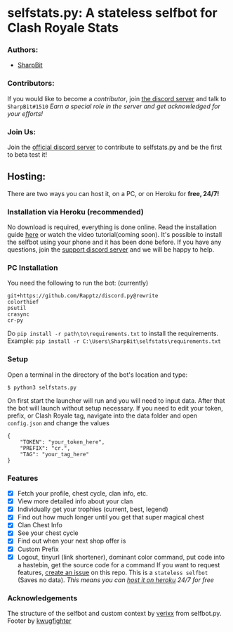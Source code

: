 # selfstats.py: A stateless selfbot for Clash Royale Stats
### Authors:
- [SharpBit](https://github.com/SharpBit)
### Contributors:
If you would like to become a *contributor*, join [the discord server](https://discord.gg/9NjbQCd) and talk to `SharpBit#1510`
*Earn a special role in the server and get acknowledged for your efforts!*

### Join Us:
Join the [official discord server](https://discord.gg/9NjbQCd) to contribute to selfstats.py and be the first to beta test it!

## Hosting:
There are two ways you can host it, on a PC, or on Heroku for **free, 24/7!**

### Installation via Heroku (recommended)
No download is required, everything is done online. Read the installation guide [here](https://github.com/SharpBit/selfstats/wiki/Host-selfstats.py-24-7-For-Free-on-Heroku!) or watch the video tutorial(coming soon). It's possible to install the selfbot using your phone and it has been done before. If you have any questions, join the [support discord server](https://discord.gg/9NjbQCd) and we will be happy to help.

### PC Installation
You need the following to run the bot: (currently)
```
git+https://github.com/Rapptz/discord.py@rewrite
colorthief
psutil
crasync
cr-py
```
Do `pip install -r path\to\requirements.txt` to install the requirements.
Example: `pip install -r C:\Users\SharpBit\selfstats\requirements.txt`
### Setup
Open a terminal in the directory of the bot's location and type:
```
$ python3 selfstats.py
```
On first start the launcher will run and you will need to input data. After that the bot will launch without setup necessary.
If you need to edit your token, prefix, or Clash Royale tag, navigate into the data folder and open `config.json` and change the values
```
{
    "TOKEN": "your_token_here",
    "PREFIX": "cr.",
    "TAG": "your_tag_here"
}
```

### Features
- [x] Fetch your profile, chest cycle, clan info, etc.
- [x] View more detailed info about your clan
- [x] Individually get your trophies (current, best, legend)
- [x] Find out how much longer until you get that super magical chest
- [x] Clan Chest Info
- [x] See your chest cycle
- [x] Find out when your next shop offer is
- [x] Custom Prefix
- [x] Logout, tinyurl (link shortener), dominant color command, put code into a hastebin, get the source code for a command
If you want to request features, [create an issue](https://github.com/SharpBit/selfstats/issues) on this repo.
This is a `stateless selfbot` (Saves no data). *This means you can [host it on heroku](https://github.com/SharpBit/selfstats/wiki/Host-selfstats.py-24-7-For-Free-on-Heroku!) 24/7 for free*

### Acknowledgements
The structure of the selfbot and custom context by [verixx](https://github.com/verixx) from selfbot.py.
Footer by [kwugfighter](https://github.com/kwugfighter)
